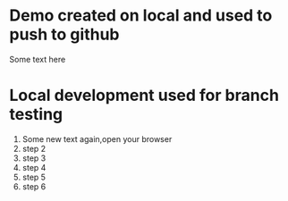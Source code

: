 # Demo created on local and used to push to github

Some text here 


# Local development  used for branch testing

1. Some new text again,open your browser
2. step 2
3. step 3
4. step 4
5. step 5
6. step 6